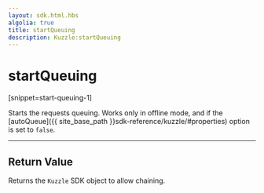 ```yaml
---
layout: sdk.html.hbs
algolia: true
title: startQueuing
description: Kuzzle:startQueuing
---
```

  

# startQueuing
[snippet=start-queuing-1]

Starts the requests queuing. Works only in offline mode, and if the [autoQueue]({{ site_base_path }}sdk-reference/kuzzle/#properties) option is set to `false`.

---

## Return Value

Returns the `Kuzzle` SDK object to allow chaining.
